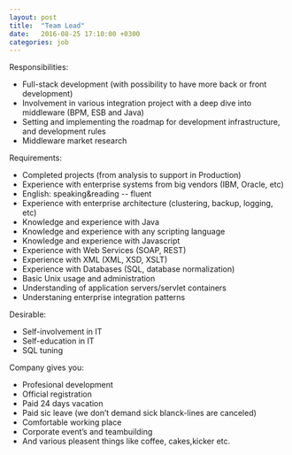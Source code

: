 ```yaml
---
layout: post
title:  "Team Lead"
date:   2016-08-25 17:10:00 +0300
categories: job
---
```

Responsibilities:
 - ﻿Full-stack development (with possibility to have more back or front development)
 - Involvement in various integration project with a deep dive into middleware (BPM, ESB and Java)
- Setting and implementing the roadmap for development infrastructure, and development rules
- Middleware market research

Requirements:
- Completed projects (from analysis to support in Production)
- Experience with enterprise systems from big vendors (IBM, Oracle, etc)
- English: speaking&reading -- fluent
- Experience with enterprise architecture (clustering, backup, logging, etc)
- Knowledge and experience with Java
- Knowledge and experience with any scripting language
- Knowledge and experience with Javascript
- Experience with Web Services (SOAP, REST)
- Experience with XML (XML, XSD, XSLT)
- Experience with Databases (SQL, database normalization)
- Basic Unix usage and administration
- Understanding of application servers/servlet containers
- Understaning enterprise integration patterns﻿

Desirable:
- Self-involvement in IT
- Self-education in IT
- SQL tuning﻿

Company gives you:
- Profesional development
- Official registration
- Paid 24 days vacation
- Paid sic leave (we don’t demand sick blanck-lines are canceled)
- Comfortable working place
- Corporate event’s and teambuilding
- And various pleasent things like coffee, cakes,kicker etc.